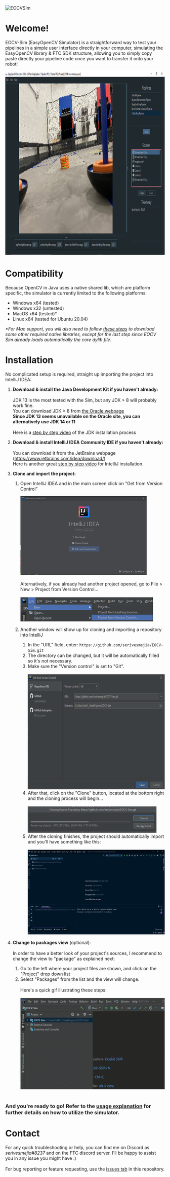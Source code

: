 <img src='src/resources/images/icon/ico_eocvsim_letters_transparent.png' height='128px' alt='EOCVSim'>

# Welcome!

EOCV-Sim (EasyOpenCV Simulator) is a straightforward way to test your pipelines in a 
simple user interface directly in your computer, simulating the EasyOpenCV library & 
FTC SDK structure, allowing you to simply copy paste directly your pipeline code once you want to 
transfer it onto your robot!

<img src='images/eocvsim_screenshot_1.png' width='718' height='580'>

# Compatibility

Because OpenCV in Java uses a native shared lib, which are platform specific, the simulator is currently limited to the following platforms:

* Windows x64 (tested)
* Windows x32 (untested)
* MacOS x64 (tested)*
* Linux x64 (tested for Ubuntu 20.04)<br/>

*\*For Mac support, you will also need to follow [these steps](https://opencv-java-tutorials.readthedocs.io/en/latest/01-installing-opencv-for-java.html#install-opencv-3-x-under-macos) to download some other required native libraries, except for the last step since EOCV Sim already loads automatically the core dylib file.*

# Installation

No complicated setup is required, straight up importing the project into IntelliJ IDEA:

1) **Download & install the Java Development Kit if you haven't already:**<br/><br/>
      JDK 13 is the most tested with the Sim, but any JDK > 8 will probably work fine.<br/>
      You can download JDK > 8 from [the Oracle webpage](https://www.oracle.com/java/technologies/javase-downloads.html)<br/>
      **Since JDK 13 seems unavailable on the Oracle site, you can alternatively use JDK 14 or 11**<br/><br/>
      Here is a [step by step video](https://www.youtube.com/watch?v=IJ-PJbvJBGs) of the JDK installation process<br/>

2) **Download & install IntelliJ IDEA Community IDE if you haven't already:**<br/><br/>
      You can download it from the JetBrains webpage (https://www.jetbrains.com/idea/download/)<br/>
      Here is another great [step by step video](https://www.youtube.com/watch?v=E2okEJIbUYs) for IntelliJ installation.
     
3) **Clone and import the project:**<br/>

      1) Open IntelliJ IDEA and in the main screen click on "Get from Version Control"<br/>
      
            <img src='images/eocvsim_screenshot_installation_1.png' width='399' height='249'><br/><br/>
         Alternatively, if you already had another project opened, go to File > New > Project from Version Control...<br/><br/>
            <img src='images/eocvsim_screenshot_installation_2.png' width='419' height='76'>
            
      2) Another window will show up for cloning and importing a repository into IntelliJ<br/>
      
         1) In the "URL" field, enter: ```https://github.com/serivesmejia/EOCV-Sim.git```<br/>
         2) The directory can be changed, but it will be automatically filled so it's not necessary.
         3) Make sure the "Version control" is set to "Git".<br/><br/>
         <img src='images/eocvsim_screenshot_installation_3.png' width='608' height='363'><br/>
         4) After that, click on the "Clone" button, located at the bottom right and the cloning process will begin...<br/>    
         <img src='images/eocvsim_screenshot_installation_4.png' width='407' height='83'><br/>
         5) After the cloning finishes, the project should automatically import and you'll have something like this:<br/><br/>
            <img src='images/eocvsim_screenshot_installation_5.png' width='500' height='267'><br/>
            
4) **Change to packages view** (optional):<br/><br/>
      In order to have a better look of your project's sources, I recommend to change the view to "package" as explained next:<br/>
      1) Go to the left where your project files are shown, and click on the "Project" drop down list
      2) Select "Packages" from the list and the view will change.<br/><br/>
      Here's a quick gif illustrating these steps:<br/><br/>
      <img src='images/eocv_installation_changeview.gif' width='512' height='288'><br/><br/>
### And you're ready to go! Refer to the [usage explanation](https://github.com/serivesmejia/EOCV-Sim/blob/master/USAGE.md) for further details on how to utilize the simulator.<br/>

# Contact
For any quick troubleshooting or help, you can find me on Discord as *serivesmejia#8237* and on the FTC discord server. I'll be happy to assist you in any issue you might have :)<br/><br/>
For bug reporting or feature requesting, use the [issues tab](https://github.com/serivesmejia/EOCV-Sim/issues) in this repository.
